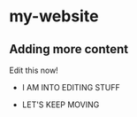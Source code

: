 # my-website

## Adding more content

Edit this now!

* I AM INTO EDITING STUFF

* LET'S KEEP MOVING

